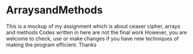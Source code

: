 # ArraysandMethods
This is a mockup of my assignment which is about ceaser cipher, arrays and methods
Codes written in here are not the final work
However, you are welcome to check, use or make changes if you have new techniques of making the program efficient.
Thanks

